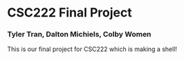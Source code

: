 # CSC222 Final Project
### Tyler Tran, Dalton Michiels, Colby Women

This is our final project for CSC222 which is making a shell!